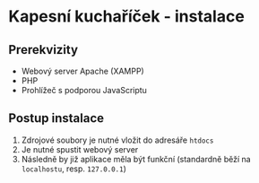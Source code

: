 Kapesní kuchaříček - instalace
=======

Prerekvizity
-----------
* Webový server Apache (XAMPP)
* PHP
* Prohlížeč s podporou JavaScriptu

Postup instalace
-----------
1. Zdrojové soubory je nutné vložit do adresáře `htdocs`
2. Je nutné spustit webový server
3. Následně by již aplikace měla být funkční (standardně běží na `localhostu`, resp. `127.0.0.1`)

